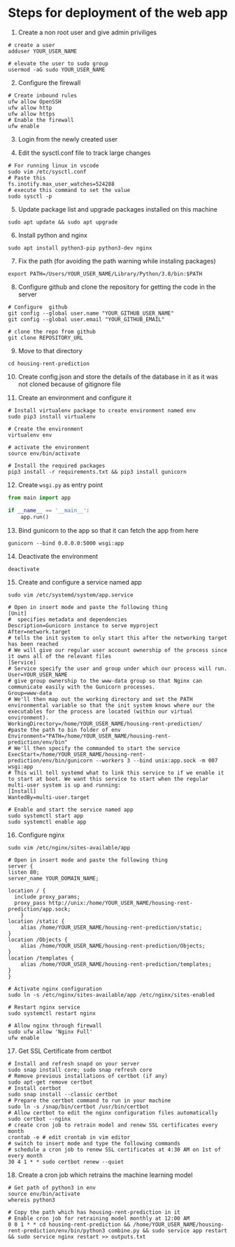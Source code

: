 # Steps for deployment of the web app 

1. Create a non root user and give admin priviliges
```
# create a user
adduser YOUR_USER_NAME

# elevate the user to sudo group 
usermod -aG sudo YOUR_USER_NAME
``` 
2. Configure the firewall
```
# Create inbound rules 
ufw allow OpenSSH 
ufw allow http
ufw allow https 
# Enable the firewall
ufw enable 
```

3. Login from the newly created user 

4. Edit the sysctl.conf file to track large changes 
```
# For running linux in vscode 
sudo vim /etc/sysctl.conf
# Paste this 
fs.inotify.max_user_watches=524288
# execute this command to set the value 
sudo sysctl -p 
```

5. Update package list and upgrade packages installed on this machine 
```
sudo apt update && sudo apt upgrade 
```

6. Install python and nginx 
```
sudo apt install python3-pip python3-dev nginx 
```
7. Fix the path (for avoiding the path warning while instaling packages)
```
export PATH=/Users/YOUR_USER_NAME/Library/Python/3.8/bin:$PATH
```
8. Configure github and clone the repository for getting the code in the server
```
# Configure  github 
git config --global user.name "YOUR_GITHUB_USER_NAME"
git config --global user.email "YOUR_GITHUB_EMAIL"

# clone the repo from github 
git clone REPOSITORY_URL
```
9. Move to that directory
```
cd housing-rent-prediction
```
10. Create config.json and store the details of the database in it as it was not cloned because of gitignore file 

11. Create an environment and configure it
```
# Install virtualenv package to create environment named env 
sudo pip3 install virtualenv

# Create the environment
virtualenv env 

# activate the environment
source env/bin/activate 

# Install the required packages
pip3 install -r requirements.txt && pip3 install gunicorn 
```
12. Create ```wsgi.py``` as entry point 
```python
from main import app

if __name__ == '__main__':
    app.run()
```
13. Bind gunicorn to the app so that it can fetch the app from here 
```
gunicorn --bind 0.0.0.0:5000 wsgi:app
```
14. Deactivate the environment
```
deactivate  
```

15. Create and configure a service named app
```
sudo vim /etc/systemd/system/app.service

# Open in insert mode and paste the following thing 
[Unit]
#  specifies metadata and dependencies
Description=Gunicorn instance to serve myproject
After=network.target
# tells the init system to only start this after the networking target has been reached
# We will give our regular user account ownership of the process since it owns all of the relevant files
[Service]
# Service specify the user and group under which our process will run.
User=YOUR_USER_NAME
# give group ownership to the www-data group so that Nginx can communicate easily with the Gunicorn processes.
Group=www-data
# We'll then map out the working directory and set the PATH environmental variable so that the init system knows where our the executables for the process are located (within our virtual environment).
WorkingDirectory=/home/YOUR_USER_NAME/housing-rent-prediction/
#paste the path to bin folder of env
Environment="PATH=/home/YOUR_USER_NAME/housing-rent-prediction/env/bin" 
# We'll then specify the commanded to start the service
ExecStart=/home/YOUR_USER_NAME/housing-rent-prediction/env/bin/gunicorn --workers 3 --bind unix:app.sock -m 007 wsgi:app
# This will tell systemd what to link this service to if we enable it to start at boot. We want this service to start when the regular multi-user system is up and running:
[Install]
WantedBy=multi-user.target

# Enable and start the service named app
sudo systemctl start app
sudo systemctl enable app
```
16. Configure nginx
```
sudo vim /etc/nginx/sites-available/app

# Open in insert mode and paste the following thing 
server {
listen 80;
server_name YOUR_DOMAIN_NAME;

location / {
  include proxy_params;
  proxy_pass http://unix:/home/YOUR_USER_NAME/housing-rent-prediction/app.sock;
    }
location /static {
    alias /home/YOUR_USER_NAME/housing-rent-prediction/static;
}
location /Objects {
    alias /home/YOUR_USER_NAME/housing-rent-prediction/Objects;
}
location /templates {
    alias /home/YOUR_USER_NAME/housing-rent-prediction/templates;
}
}   

# Activate nginx configuration 
sudo ln -s /etc/nginx/sites-available/app /etc/nginx/sites-enabled

# Restart nginx service 
sudo systemctl restart nginx

# Allow nginx through firewall
sudo ufw allow 'Nginx Full'
ufw enable 
```
17. Get SSL Certificate from certbot 
```
# Install and refresh snapd on your server
sudo snap install core; sudo snap refresh core
# Remove previous installations of certbot (if any)
sudo apt-get remove certbot
# Install certbot
sudo snap install --classic certbot
# Prepare the certbot command to run in your machine 
sudo ln -s /snap/bin/certbot /usr/bin/certbot
# Allow certbot to edit the nginx configuration files automatically 
sudo certbot --nginx
# create cron job to retrain model and renew SSL certificates every month 
crontab -e # edit crontab in vim editor 
# switch to insert mode and type the following commands 
# schedule a cron job to renew SSL certificates at 4:30 AM on 1st of every month
30 4 1 * * sudo certbot renew --quiet
```
18. Create a cron job which retrains the machine learning model 
```
# Get path of python3 in env 
source env/bin/activate 
whereis python3 

# Copy the path which has housing-rent-prediction in it 
# Enable cron job for retraining model monthly at 12:00 AM
0 0 1 * * cd housing-rent-prediction && /home/YOUR_USER_NAME/housing-rent-prediction/env/bin/python3 combine.py && sudo service app restart && sudo service nginx restart >> outputs.txt
```